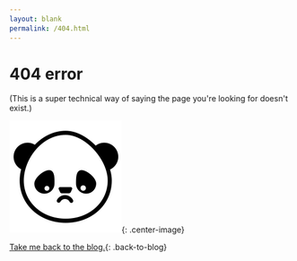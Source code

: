 ```yaml
---
layout: blank
permalink: /404.html
---
```


<h1 class="four-oh-four-error">404 error</h1>
<p class="four-oh-four-text">(This is a super technical way of saying the page you're looking for doesn't exist.)</p>

![sad-panda](/assets/images/sad_panda.png){: .center-image}

[Take me back to the blog.](https://www.displayblog.io/blog){: .back-to-blog}

